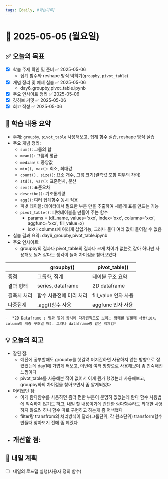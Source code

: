 ```yaml
---
tags: [daily, #학습기록]
---
```


# 📅 2025-05-05 (월요일)

## ✅ 오늘의 목표
- [x] 학습 주제 확인 및 준비 ✅ 2025-05-06
	- 집계 함수와 reshape 방식 익히기(`groupby`, `pivot_table`)
- [x] 개념 정리 및 예제 실습 ✅ 2025-05-06
	- day6_groupby,pivot_table.ipynb
- [x] 주요 인사이트 정리 ✅ 2025-05-06
- [x] 깃허브 커밋 ✅ 2025-05-06
- [x] 회고 작성 ✅ 2025-05-06

## 🧠 학습 내용 요약
- 주제: `groupby`, `pivot_table` 사용해보고, 집계 함수 실습, reshape 방식 실습
- 주요 개념 정리: 
	- `sum()`: 그룹의 합
	- `mean()`: 그룹의 평균
	- `median()`: 중앙값
	- `min(), max()`: 최소, 최대값
	- `count(), size()`: 요소 개수, 그룹 크기(결측값 포함 여부의 차이)
	- `std(), var()`: 표준편차, 분산
	- `sem()`: 표준오차
	- `describe()`: 기초통계량
	- `agg()`: 여러 집계함수 동시 적용
	- 피벗 테이블: 데이터에서 필요한 부분 만을 추출하여 새롭게 표를 만드는 기능
	- `pivot_table()`: 피벗테이블을 만들어 주는 함수
		- params = (df_name, values='xxx', index='xxx', columns='xxx', aggfunc='xxx', fill_value=x)
		- idx나 columns에 여러개 삽입가능, 그러나 둘다 여러 값이 들어갈 수 없음
- 실습 결과 요약: day6_groupby,pivot_table.ipynb
- 주요 인사이트:
	- groupby의 결과나 pivot_table의 결과나 크게 차이가 없는것 같아 하나만 사용해도 될거 같다는 생각이 들어 차이점을 찾아보았다

|        | groupby()         | pivot_table()    |
| ------ | ----------------- | ---------------- |
| 중점     | 그룹화, 집계           | 테이블 구조 요약        |
| 결과 형태  | series, dataframe | 2D dataframe     |
| 결측치 처리 | 함수 사용전에 미리 처리     | fill_value 인자 사용 |
| 다중집계   | .agg()함수 사용       | aggfunc 인자 사용    |
	-  *2D Dataframe : 행과 열이 동시에 다차원적으로 보이는 형태를 말할때 사용(idx, column이 계층 구조일 때). 그러나 dataframe랑 같은 객체임*

## 💡 오늘의 회고
- 잘된 점:
	- 예전에 공부할때도 groupby를 헷갈려 어지간하면 사용하지 않는 방향으로 잡았었는데 day1에 가볍게 써보고, 이번에 여러 방향으로 사용해보며 좀 친숙해진 느낌이다
	- pivot_table를 사용해본 적이 없어서 이게 뭔가 했었는데 사용해보고, groupby와의 차이점을 찾아보면서 좀 알게되었다
- 어려웠던 점:
	- 이게 람다함수를 사용하면 좀더 편한 부분이 분명히 있었는데 람다 함수 사용법에 익숙하지 않기도 하고, 내일 할 내용이기에 간단한 람다함수라도 최대한 사용하지 않으려 하니 함수 따로 구현하고 하는게 좀 어색했다
	- filter랑 transfrom의 처리방식이 달라(그룹단위, 각 원소단위) transform함수 만들때 찾아보기 전에 좀 헤멨다
- 개선할 점:
	- 

## 🔁 내일 계획
- [ ] 내일의 로드맵 실행(사용자 정의 함수)
